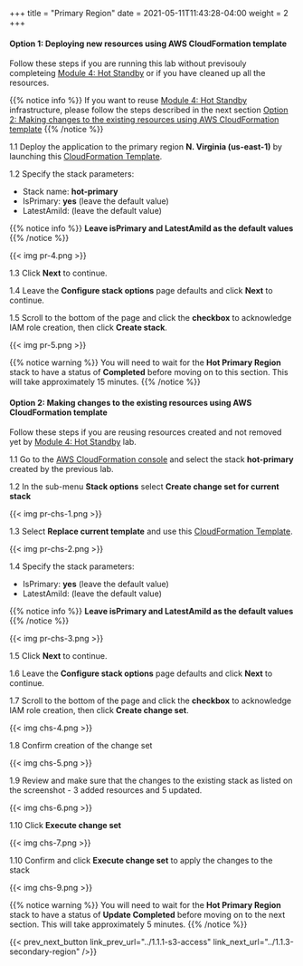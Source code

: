 +++
title = "Primary Region"
date =  2021-05-11T11:43:28-04:00
weight = 2
+++

#### Option 1: Deploying new resources using AWS CloudFormation template

Follow these steps if you are running this lab without previsouly completeing [Module 4: Hot Standby](/reliability/disaster-recovery/workshop_4/) or if you have cleaned up all the resources. 

{{% notice info %}}
If you want to reuse [Module 4: Hot Standby](/reliability/disaster-recovery/workshop_4/) infrastructure, please follow the steps described in the next section [Option 2: Making changes to the existing resources using AWS CloudFormation template](/reliability/disaster-recovery/workshop_5/1-prerequisites/1.1-account-setup/1.1.2-primary-region/#option-2-making-changes-to-the-existing-resources-using-aws-cloudformation-template)
{{% /notice %}}


1.1 Deploy the application to the primary region **N. Virginia (us-east-1)** by launching this [CloudFormation Template](https://console.aws.amazon.com/cloudformation/home?region=us-east-1#/stacks/create/template?stackName=hot-primary&templateURL=https://resilience-worksop.s3.ap-southeast-2.amazonaws.com/HotStandbyUpgrade.yaml).

1.2  Specify the stack parameters:
* Stack name: **hot-primary**
* IsPrimary: **yes** (leave the default value)
* LatestAmiId: (leave the default value)

{{% notice info %}}
**Leave isPrimary and LatestAmiId as the default values**
{{% /notice %}}

{{< img pr-4.png >}}

1.3 Click **Next** to continue.

1.4 Leave the **Configure stack options** page defaults and click **Next** to continue.

1.5 Scroll to the bottom of the page and click the **checkbox** to acknowledge IAM role creation, then click **Create stack**.

{{< img pr-5.png >}}

{{% notice warning %}}
You will need to wait for the **Hot Primary Region** stack to have a status of **Completed** before moving on to this section. This will take approximately 15 minutes.
{{% /notice %}}

#### Option 2: Making changes to the existing resources using AWS CloudFormation template

Follow these steps if you are reusing resources created and not removed yet by [Module 4: Hot Standby](/reliability/disaster-recovery/workshop_4/) lab. 

1.1 Go to the [AWS CloudFormation console](https://console.aws.amazon.com/cloudformation/) and select the stack **hot-primary** created by the previous lab. 

1.2 In the sub-menu **Stack options** select **Create change set for current stack** 

{{< img pr-chs-1.png >}}

1.3 Select **Replace current template** and use this [CloudFormation Template](https://resilience-worksop.s3.ap-southeast-2.amazonaws.com/HotStandbyUpgrade.yaml).

{{< img pr-chs-2.png >}}

1.4 Specify the stack parameters:
* IsPrimary: **yes** (leave the default value)
* LatestAmiId: (leave the default value)

{{% notice info %}}
**Leave isPrimary and LatestAmiId as the default values**
{{% /notice %}}

{{< img pr-chs-3.png >}}

1.5 Click **Next** to continue.

1.6 Leave the **Configure stack options** page defaults and click **Next** to continue.

1.7 Scroll to the bottom of the page and click the **checkbox** to acknowledge IAM role creation, then click **Create change set**.

{{< img chs-4.png >}}

1.8 Confirm creation of the change set

{{< img chs-5.png >}}

1.9 Review and make sure that the changes to the existing stack as listed on the screenshot - 3 added resources and 5 updated.

{{< img chs-6.png >}}

1.10 Click **Execute change set**

{{< img chs-7.png >}}

1.10 Confirm and click **Execute change set** to apply the changes to the stack

{{< img chs-9.png >}}

{{% notice warning %}}
You will need to wait for the **Hot Primary Region** stack to have a status of **Update Completed** before moving on to the next section. This will take approximately 5 minutes.
{{% /notice %}}

{{< prev_next_button link_prev_url="../1.1.1-s3-access" link_next_url="../1.1.3-secondary-region" />}}